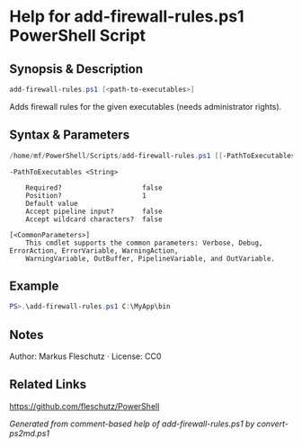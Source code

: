 # Help for add-firewall-rules.ps1 PowerShell Script

## Synopsis & Description
```powershell
add-firewall-rules.ps1 [<path-to-executables>]
```

Adds firewall rules for the given executables (needs administrator rights).

## Syntax & Parameters
```powershell
/home/mf/PowerShell/Scripts/add-firewall-rules.ps1 [[-PathToExecutables] <String>] [<CommonParameters>]
```

```
-PathToExecutables <String>
    
    Required?                    false
    Position?                    1
    Default value                
    Accept pipeline input?       false
    Accept wildcard characters?  false
```

```
[<CommonParameters>]
    This cmdlet supports the common parameters: Verbose, Debug, ErrorAction, ErrorVariable, WarningAction, 
    WarningVariable, OutBuffer, PipelineVariable, and OutVariable.
```

## Example
```powershell
PS>.\add-firewall-rules.ps1 C:\MyApp\bin
```


## Notes
Author: Markus Fleschutz · License: CC0

## Related Links
https://github.com/fleschutz/PowerShell

*Generated from comment-based help of add-firewall-rules.ps1 by convert-ps2md.ps1*
